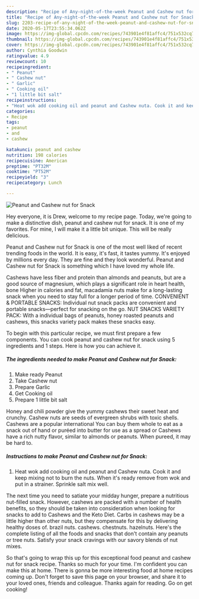 ```yaml
---
description: "Recipe of Any-night-of-the-week Peanut and Cashew nut for Snack"
title: "Recipe of Any-night-of-the-week Peanut and Cashew nut for Snack"
slug: 2203-recipe-of-any-night-of-the-week-peanut-and-cashew-nut-for-snack
date: 2020-05-17T23:55:34.062Z
image: https://img-global.cpcdn.com/recipes/743901e4f81affc4/751x532cq70/peanut-and-cashew-nut-for-snack-recipe-main-photo.jpg
thumbnail: https://img-global.cpcdn.com/recipes/743901e4f81affc4/751x532cq70/peanut-and-cashew-nut-for-snack-recipe-main-photo.jpg
cover: https://img-global.cpcdn.com/recipes/743901e4f81affc4/751x532cq70/peanut-and-cashew-nut-for-snack-recipe-main-photo.jpg
author: Cynthia Goodwin
ratingvalue: 4.9
reviewcount: 10
recipeingredient:
- " Peanut"
- " Cashew nut"
- " Garlic"
- " Cooking oil"
- "1 little bit salt"
recipeinstructions:
- "Heat wok add cooking oil and peanut and Cashew nuta. Cook it and keep mixing not to burn the nuts. When it&#39;s ready remove from wok and put in a strainer. Sprinkle salt mix well."
categories:
- Recipe
tags:
- peanut
- and
- cashew

katakunci: peanut and cashew 
nutrition: 198 calories
recipecuisine: American
preptime: "PT32M"
cooktime: "PT52M"
recipeyield: "3"
recipecategory: Lunch

---
```



![Peanut and Cashew nut for Snack](https://img-global.cpcdn.com/recipes/743901e4f81affc4/751x532cq70/peanut-and-cashew-nut-for-snack-recipe-main-photo.jpg)

Hey everyone, it is Drew, welcome to my recipe page. Today, we're going to make a distinctive dish, peanut and cashew nut for snack. It is one of my favorites. For mine, I will make it a little bit unique. This will be really delicious.

Peanut and Cashew nut for Snack is one of the most well liked of recent trending foods in the world. It is easy, it's fast, it tastes yummy. It's enjoyed by millions every day. They are fine and they look wonderful. Peanut and Cashew nut for Snack is something which I have loved my whole life.

Cashews have less fiber and protein than almonds and peanuts, but are a good source of magnesium, which plays a significant role in heart health, bone Higher in calories and fat, macadamia nuts make for a long-lasting snack when you need to stay full for a longer period of time. CONVENIENT &amp; PORTABLE SNACKS: Individual nut snack packs are convenient and portable snacks—perfect for snacking on the go. NUT SNACKS VARIETY PACK: With a individual bags of peanuts, honey roasted peanuts and cashews, this snacks variety pack makes these snacks easy.


To begin with this particular recipe, we must first prepare a few components. You can cook peanut and cashew nut for snack using 5 ingredients and 1 steps. Here is how you can achieve it.

<!--inarticleads1-->

##### The ingredients needed to make Peanut and Cashew nut for Snack:

1. Make ready  Peanut
1. Take  Cashew nut
1. Prepare  Garlic
1. Get  Cooking oil
1. Prepare 1 little bit salt


Honey and chili powder give the yummy cashews their sweet heat and crunchy. Cashew nuts are seeds of evergreen shrubs with toxic shells. Cashews are a popular international You can buy them whole to eat as a snack out of hand or puréed into butter for use as a spread or Cashews have a rich nutty flavor, similar to almonds or peanuts. When pureed, it may be hard to. 

<!--inarticleads2-->

##### Instructions to make Peanut and Cashew nut for Snack:

1. Heat wok add cooking oil and peanut and Cashew nuta. Cook it and keep mixing not to burn the nuts. When it&#39;s ready remove from wok and put in a strainer. Sprinkle salt mix well.


The next time you need to satiate your midday hunger, prepare a nutritious nut-filled snack. However, cashews are packed with a number of health benefits, so they should be taken into consideration when looking for snacks to add to Cashews and the Keto Diet. Carbs in cashews may be a little higher than other nuts, but they compensate for this by delivering healthy doses of. brazil nuts. cashews. chestnuts. hazelnuts. Here&#39;s the complete listing of all the foods and snacks that don&#39;t contain any peanuts or tree nuts. Satisfy your snack cravings with our savory blends of nut mixes. 

So that's going to wrap this up for this exceptional food peanut and cashew nut for snack recipe. Thanks so much for your time. I'm confident you can make this at home. There is gonna be more interesting food at home recipes coming up. Don't forget to save this page on your browser, and share it to your loved ones, friends and colleague. Thanks again for reading. Go on get cooking!
